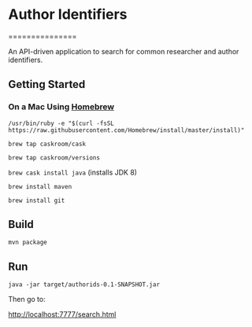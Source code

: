 # Author Identifiers
===============

An API-driven application to search for common researcher and author identifiers.

## Getting Started

### On a Mac Using [Homebrew](http://brew.sh/)

`/usr/bin/ruby -e "$(curl -fsSL https://raw.githubusercontent.com/Homebrew/install/master/install)"`

`brew tap caskroom/cask`

`brew tap caskroom/versions`

`brew cask install java` (installs JDK 8)

`brew install maven`

`brew install git`

## Build

`mvn package`

## Run

`java -jar target/authorids-0.1-SNAPSHOT.jar`

Then go to:

[http://localhost:7777/search.html](http://localhost:7777/search.html)
